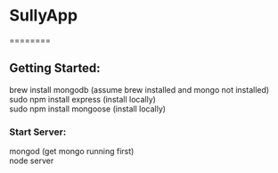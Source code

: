 # SullyApp
========
## Getting Started:  
brew install mongodb (assume brew installed and mongo not installed)  
sudo npm install express (install locally)  
sudo npm install mongoose (install locally)

### Start Server:  
mongod (get mongo running first)  
node server  


